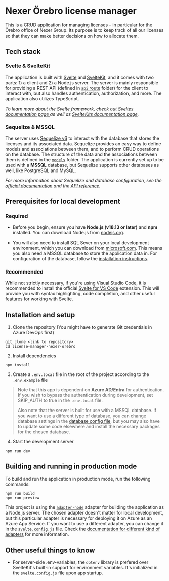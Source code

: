 # Nexer Örebro license manager

This is a CRUD application for managing licenses – in particular for the Örebro office of Nexer Group. Its purpose is to keep track of all our licenses so that they can make better decisions on how to allocate them.

## Tech stack

### Svelte & SvelteKit

The application is built with [Svelte](https://svelte.dev/) and [SvelteKit](https://kit.svelte.dev/), and it comes with two parts: 1) a client and 2) a Node.js server. The server is mainly responsible for providing a REST API (defined in [`api` route](src/routes/api) folder) for the client to interact with, but also handles authentication, authorization, and more. The application also utilizes TypeScript.

_To learn more about the Svelte framework, check out [ Sveltes documentation page ](https://svelte.dev/docs/introduction) as well as [SvelteKits documentation page](https://kit.svelte.dev/docs/introduction)._

### Sequelize & MSSQL

The server uses [Sequelize v6](https://sequelize.org/) to interact with the database that stores the licenses and its associated data. Sequelize provides an easy way to define models and associations between them, and to perform CRUD operations on the database. The structure of the data and the associations between them is defined in the [`models`](src/lib/server/models/) folder. The application is currently set up to be used with a **MSSQL** database, but Sequelize supports other databases as well, like PostgreSQL and MySQL.

_For more information about Sequelize and database configuration, see the [official documentation](https://sequelize.org/docs/v6/) and the [API reference](https://sequelize.org/api/v6/identifiers.html)._

## Prerequisites for local development

### Required

- Before you begin, ensure you have **Node.js (v18.13 or later)** and **npm** installed. You can download Node.js from [nodejs.org](https://nodejs.org/).

- You will also need to install SQL Sever on your local development environment, which you can download from [microsoft.com](https://www.microsoft.com/en-us/sql-server/sql-server-downloads). This means you also need a MSSQL database to store the application data in. For configuration of the database, follow the [installation instructions](#installation-and-setup).

### Recommended

While not strictly necessary, if you're using Visual Studio Code, it is recommended to install the official [Svelte for VS Code](https://marketplace.visualstudio.com/items?itemName=svelte.svelte-vscode) extension. This will provide you with syntax highlighting, code completion, and other useful features for working with Svelte.

## Installation and setup

1. Clone the repository (You might have to generate Git credentials in Azure DevOps first)

```
git clone <link to repository>
cd license-manager-nexer-orebro
```

2. Install dependencies

```
npm install
```

3. Create a `.env.local` file in the root of the project according to the `.env.example` file

> Note that this app is dependent on **Azure AD/Entra** for authentication. If you wish to bypass the authentication during development, set SKIP_AUTH to true in the `.env.local` file.
>
> Also note that the server is built for use with a MSSQL database. If you want to use a different type of database, you can change database settings in the [database config file](src/lib/server/db.ts?), but you may also have to update some code elsewhere and install the necessary packages for the chosen database.

4. Start the development server

```
npm run dev
```

## Building and running in production mode

To build and run the application in production mode, run the following commands:

```
npm run build
npm run preview
```

This project is using the [`adapter-node`](https://svelte.dev/docs/kit/adapter-node) adapter for building the application as a Node.js server. The chosen adapter doesn't matter for local development, but this particular adapter is necessary for deploying it on Azure as an Azure App Service. If you want to use a different adapter, you can change it in the [`svelte.config.js`](svelte.config.js) file. Check the [documentation for different kind of adapters](https://svelte.dev/docs/kit/adapters) for more information.

## Other useful things to know

- For server-side .env-variables, the `dotenv` library is prefered over SvelteKit's built-in support for environment variables. It's initialized in the [`svelte.config.js`](svelte.config.js) file upon app startup.
